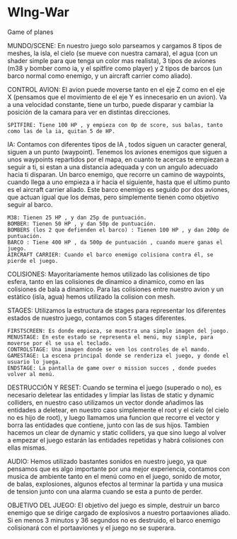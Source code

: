# WIng-War
Game of planes

MUNDO/SCENE: En nuestro juego solo parseamos y cargamos 8 tipos de meshes, la isla, el cielo (se mueve con nuestra camara),  el agua (con un shader simple para que tenga un color mas realista), 3 tipos de aviones (m38 y bomber como ia, y el spitfire como player) y 2 tipos de barcos (un barco normal como enemigo, y un aircraft carrier como aliado). 

CONTROL AVION: El avion puede moverse tanto en el eje Z como en el eje X (pensamos que el movimiento de el eje Y es innecesario en un avion). Va a una velocidad constante, tiene un turbo, puede disparar y cambiar la posición de la camara para ver en distintas direcciones.

	SPITFIRE: Tiene 100 HP , y empieza con 0p de score, sus balas, tanto como las de la ia, quitan 5 de HP.

IA: Contamos con diferentes tipos de IA , todos siguen un caracter general, siguen a un punto (waypoint). Tenemos los aviones enemigos que siguen a unos waypoints repartidos por el mapa, en cuanto te acercas te empiezan a seguir a ti, si estan a una distancia adequada y con un angulo adecuado hacia ti disparan. Un barco enemigo, que recorre un camino de waypoints, cuando llega a uno empieza a ir hacia el siguiente, hasta que el ultimo punto es el aircraft carrier aliado. Este barco enemigo es seguido por dos aviones, que actuan igual que los demas, pero simplemente tienen como objetivo seguir al barco.

	M38: Tienen 25 HP , y dan 25p de puntuación.
	BOMBER: Tienen 50 HP , y dan 50p de puntuación.
	BOMBERS (los 2 que defienden el barco) : Tienen 100 HP , y dan 200p de puntuación.
	BARCO : Tiene 400 HP , da 500p de puntuación , cuando muere ganas el juego.
	AIRCRAFT CARRIER: Cuando el barco enemigo colisiona contra él, se pierde el juego.


COLISIONES: Mayoritariamente hemos utilizado las colisiones de tipo esfera, tanto en las colisiones de dinamico a dinamico, como en las colisiones de bala a dinamico. Para las colisiones entre nuestro avion y un estàtico (isla, agua) hemos utilizado la colision con mesh.

STAGES: Utilizamos la estructura de stages para representar los diferentes estados de nuestro juego, contamos con 5 stages diferentes.
	
	FIRSTSCREEN: Es donde empieza, se muestra una simple imagen del juego.
	MENUSTAGE: En este estado se representa el menú, muy simple, para moverse por él se usa el teclado.
	CONTROLSTAGE: Una imagen donde se ven los controles de el mando.
	GAMESTAGE: La escena principal donde se renderiza el juego, y donde el usuario lo juega.
	ENDSTAGE: La pantalla de game over o mission succes , donde puedes volver al menú.

DESTRUCCIÓN Y RESET: Cuando se termina el juego (superado o no), es necesario deletear las entidades y limpiar las listas de static y dynamic colliders, en nuestro caso utilizamos un vector donde añadimos las entidades a deletear, en nuestro caso simplemente el root y el cielo (el cielo no es hijo de root), y luego llamamos una funcion que recorre el vector y borra las entidades que contiene, junto con las de sus hijos. Tambien hacemos un clear de dynamic y static colliders, ya que sino luego al volver a empezar el juego estarán las entidades repetidas y habrá colisiones con ellas mismas.

AUDIO: Hemos utilizado bastantes sonidos en nuestro juego, ya que pensamos que es algo importante por una mejor experiencia, contamos con musica de ambiente tanto en el menú como en el juego, sonido de motor, de balas, explosiones,  algunos efectos al terminar la partida y una musica de tension junto con una alarma cuando se esta a punto de perder.

OBJETIVO DEL JUEGO: El objetivo del juego es simple, destruir un barco enemigo que se dirige cargado de explosivos a nuestro portaaviones aliado. Si en menos 3 minutos y 36 segundos no es destruido, el barco enemigo colisionará con el portaaviones y el juego no se superara.
